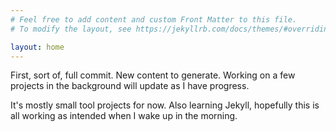```yaml
---
# Feel free to add content and custom Front Matter to this file.
# To modify the layout, see https://jekyllrb.com/docs/themes/#overriding-theme-defaults

layout: home
---
```


First, sort of, full commit. New content to generate. Working on a few projects in the background will update as I have progress.

It's mostly small tool projects for now. Also learning Jekyll, hopefully this is all working as intended when I wake up in the morning.